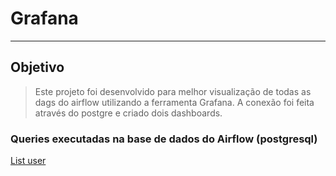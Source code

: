 # Grafana
----
## Objetivo

> Este projeto foi desenvolvido para melhor visualização de todas as dags do airflow utilizando a ferramenta Grafana. A conexão foi feita através do postgre e criado dois dashboards.

### Queries executadas na base de dados do Airflow (postgresql)

[List user](<./listuser.sql>)
